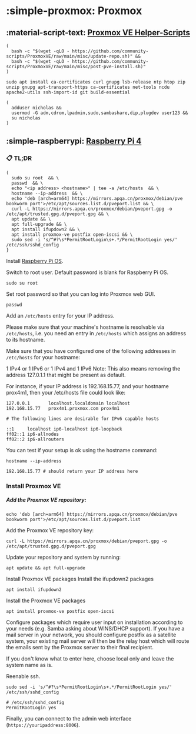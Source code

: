 # :simple-proxmox: Proxmox

## :material-script-text: [Proxmox VE Helper-Scripts][1]

```shell
(
  bash -c "$(wget -qLO - https://github.com/community-scripts/ProxmoxVE/raw/main/misc/update-repo.sh)" &&
  bash -c "$(wget -qLO - https://github.com/community-scripts/ProxmoxVE/raw/main/misc/post-pve-install.sh)"
)
```

```shell
sudo apt install ca-certificates curl gnupg lsb-release ntp htop zip unzip gnupg apt-transport-https ca-certificates net-tools ncdu apache2-utils ssh-import-id git build-essential
```

```shell
(
  adduser nicholas &&
  usermod -G adm,cdrom,lpadmin,sudo,sambashare,dip,plugdev user123 &&
  su nicholas
)
```

## :simple-raspberrypi: [Raspberry Pi 4][2]

### :clipboard: TL;DR

```shell
(
  sudo su root  && \
  passwd  && \
  echo "<ip address> <hostname>" | tee -a /etc/hosts  && \
  hostname --ip-address  && \
  echo 'deb [arch=arm64] https://mirrors.apqa.cn/proxmox/debian/pve bookworm port'>/etc/apt/sources.list.d/pveport.list && \
  curl -L https://mirrors.apqa.cn/proxmox/debian/pveport.gpg -o /etc/apt/trusted.gpg.d/pveport.gpg && \
  apt update && \
  apt full-upgrade && \
  apt install ifupdown2 && \
  apt install proxmox-ve postfix open-iscsi && \
  sudo sed -i 's/^#?\s*PermitRootLogin\s+.*/PermitRootLogin yes/' /etc/ssh/sshd_config
}
```

Install [Raspberry Pi OS][3].

Switch to root user. Default password is blank for Raspberry Pi OS.

```shell
sudo su root
```

Set root password so that you can log into Proxmox web GUI.

```shell
passwd
```

Add an `/etc/hosts` entry for your IP address.

Please make sure that your machine's hostname is resolvable via `/etc/hosts`, i.e. you need an entry in `/etc/hosts` which assigns an address to its hostname.

Make sure that you have configured one of the following addresses in `/etc/hosts` for your hostname:

1 IPv4 or
1 IPv6 or
1 IPv4 and 1 IPv6
Note: This also means removing the address 127.0.1.1 that might be present as default.

For instance, if your IP address is 192.168.15.77, and your hostname prox4m1, then your /etc/hosts file could look like:

```
127.0.0.1       localhost.localdomain localhost
192.168.15.77   prox4m1.proxmox.com prox4m1

# The following lines are desirable for IPv6 capable hosts

::1     localhost ip6-localhost ip6-loopback
ff02::1 ip6-allnodes
ff02::2 ip6-allrouters
```

You can test if your setup is ok using the hostname command:

```shell
hostname --ip-address
```

```shell
192.168.15.77 # should return your IP address here
```

### Install Proxmox VE

##### Add the Proxmox VE repository:

```shell
echo 'deb [arch=arm64] https://mirrors.apqa.cn/proxmox/debian/pve bookworm port'>/etc/apt/sources.list.d/pveport.list
```

Add the Proxmox VE repository key:

```shell
curl -L https://mirrors.apqa.cn/proxmox/debian/pveport.gpg -o /etc/apt/trusted.gpg.d/pveport.gpg 
```

Update your repository and system by running:

```shell
apt update && apt full-upgrade
```

Install Proxmox VE packages
Install the ifupdown2 packages

```shell
apt install ifupdown2
```

Install the Proxmox VE packages

```shell
apt install proxmox-ve postfix open-iscsi
```

Configure packages which require user input on installation according to your needs (e.g. Samba asking about WINS/DHCP support). If you have a mail server in your network, you should configure postfix as a satellite system, your existing mail server will then be the relay host which will route the emails sent by the Proxmox server to their final recipient.

If you don't know what to enter here, choose local only and leave the system name as is.

Reenable ssh.

```shell
sudo sed -i 's/^#?\s*PermitRootLogin\s+.*/PermitRootLogin yes/' /etc/ssh/sshd_config
```

```shell
# /etc/ssh/sshd_config
PermitRootLogin yes
```

Finally, you can connect to the admin web interface (`https://youripaddress:8006`).

[1]: <https://community-scripts.github.io/ProxmoxVE/>
[2]: <https://github.com/jiangcuo/Proxmox-Port/wiki/Install-Proxmox-VE-on-Debian-bookworm>
[3]: <https://www.raspberrypi.com/software/operating-systems/>
